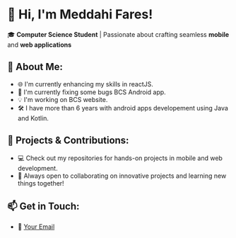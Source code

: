 # 👋 Hi, I'm Meddahi Fares!

🎓 **Computer Science Student** | Passionate about crafting seamless **mobile** and **web applications**

## 🚀 About Me:
- 🌐 I'm currently enhancing my skills in reactJS.
- 📱 I'm currently fixing some bugs BCS Android app.
- 💡 I'm working on BCS website.
- 🛠️ I have more than 6 years with android apps developement using Java and Kotlin.

## 📂 Projects & Contributions:
- 💻 Check out my repositories for hands-on projects in mobile and web development.
- 🌟 Always open to collaborating on innovative projects and learning new things together!

## 📫 Get in Touch:
- 📧 [Your Email](fares.mdh1@gmail.com)
